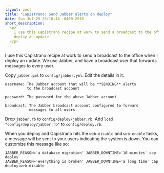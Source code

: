 ```yaml
---
layout: post
title: "Capistrano: Send Jabber alerts on deploy"
date: Sun Jul 25 23:18:14 -0400 2010
short_description:
  <p>
    I use this Capistrano recipe at work to send a broadcast to the office when I
    deploy an update.
  </p>
---
```


I use this Capistrano recipe at work to send a broadcast to the
office when I deploy an update. We use Jabber, and have a broadcast
user that forwards messages to every user.

<script src="http://gist.github.com/490141.js?file=jabber.rb"> </script>

Copy `jabber.yml` to `config/jabber.yml`. Edit the details in it:

    username: The Jabber account that will be **SENDING** alerts
              to the broadcast account

    password: The password for the above Jabber account

    broadcast: The Jabber broadcast account configured to forward
               messages to all users

Drop `jabber.rb` to `config/deploy/jabber.rb`. Add
`load "config/deploy/jabber.rb"` to `config/deploy.rb`.

When you deploy and Capistrano hits the `web:disable`
and `web:enable` tasks, a message will be sent to your
users indicating the system is down. You can customize this
message like so:

    JABBER_REASON='a database migration' JABBER_DOWNTIME='10 minutes' cap deploy
    JABBER_REASON='everything is broken' JABBER_DOWNTIME='a long time' cap deploy:web:disable


